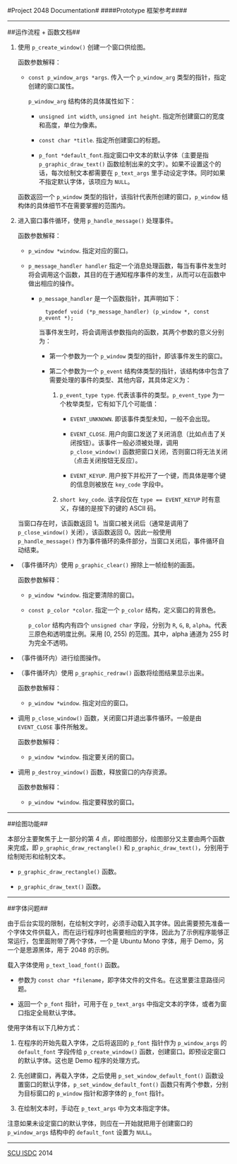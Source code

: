 #Project 2048 Documentation#
####Prototype 框架参考####

---

##运作流程 + 函数文档##

1. 使用 `p_create_window()` 创建一个窗口供绘图。

    函数参数解释：
    
    * `const p_window_args *args`. 传入一个 `p_window_arg` 类型的指针，指定创建的窗口属性。
        
        `p_window_arg` 结构体的具体属性如下：
        
        * `unsigned int width`, `unsigned int height`. 指定所创建窗口的宽度和高度，单位为像素。
        
        * `const char *title`. 指定所创建窗口的标题。
        
        * `p_font *default_font`.指定窗口中文本的默认字体（主要是指 `p_graphic_draw_text()` 函数绘制出来的文字）。如果不设置这个的话，每次绘制文本都需要在 `p_text_args` 里手动设定字体。同时如果不指定默认字体，该项应为 `NULL`。
        
    函数返回一个 `p_window` 类型的指针，该指针代表所创建的窗口，`p_window` 结构体的具体细节不在需要掌握的范围内。
    
2. 进入窗口事件循环，使用 `p_handle_message()` 处理事件。

    函数参数解释：
    
    * `p_window *window`. 指定对应的窗口。
    
    * `p_message_handler handler` 指定一个消息处理函数，每当有事件发生时将会调用这个函数，其目的在于通知程序事件的发生，从而可以在函数中做出相应的操作。
    
        * `p_message_handler` 是一个函数指针，其声明如下：
        
                typedef void (*p_message_handler) (p_window *, const p_event *);
                
            当事件发生时，将会调用该参数指向的函数，其两个参数的意义分别为：
            
            * 第一个参数为一个 `p_window` 类型的指针，即该事件发生的窗口。
            
            * 第二个参数为一个 `p_event` 结构体类型的指针，该结构体中包含了需要处理的事件的类型、其他内容，其具体定义为：
            
                1. `p_event_type type`. 代表该事件的类型。`p_event_type` 为一个枚举类型，它有如下几个可能值：
                    * `EVENT_UNKNOWN`. 即该事件类型未知，一般不会出现。
                    
                    * `EVENT_CLOSE`. 用户向窗口发送了关闭消息（比如点击了关闭按钮）。该事件一般必须被处理，调用 `p_close_window()` 函数把窗口关闭，否则窗口将无法关闭（点击关闭按钮无反应）。
                    
                    * `EVENT_KEYUP`. 用户按下并松开了一个键，而具体是哪个键的信息则被放在 `key_code` 字段中。
                    
                2. `short key_code`. 该字段仅在 `type == EVENT_KEYUP` 时有意义，存储的是按下的键的 ASCII 码。
                
    当窗口存在时，该函数返回 1。当窗口被关闭后（通常是调用了 `p_close_window()` 关闭），该函数返回 0。因此一般使用 `p_handle_message()` 作为事件循环的条件部分，当窗口关闭后，事件循环自动结束。
    
* （事件循环内）使用 `p_graphic_clear()` 擦除上一帧绘制的画面。

    函数参数解释：
    
    * `p_window *window`. 指定要清除的窗口。
    
    * `const p_color *color`. 指定一个 `p_color` 结构，定义窗口的背景色。
    
        `p_color` 结构内有四个 `unsigned char` 字段，分别为 `R`, `G`, `B`, `alpha`。代表三原色和透明度比例。采用 [0, 255) 的范围。其中，alpha 通道为 255 时为完全不透明。
        
* （事件循环内）进行绘图操作。

* （事件循环内）使用 `p_graphic_redraw()` 函数将绘图结果显示出来。

    函数参数解释：
    
    * `p_window *window`. 指定对应的窗口。
    
* 调用 `p_close_window()` 函数，关闭窗口并退出事件循环。一般是由 `EVENT_CLOSE` 事件所触发。

    函数参数解释：
    
    * `p_window *window`. 指定要关闭的窗口。
    
* 调用 `p_destroy_window()` 函数，释放窗口的内存资源。

    函数参数解释：
    
    * `p_window *window`. 指定要释放的窗口。
    
---

##绘图功能##

本部分主要聚焦于上一部分的第 4 点，即绘图部分，绘图部分又主要由两个函数来完成，即 `p_graphic_draw_rectangle()` 和 `p_graphic_draw_text()`，分别用于绘制矩形和绘制文本。

* `p_graphic_draw_rectangle()` 函数。

* `p_graphic_draw_text()` 函数。

---

##字体问题##

由于后台实现的限制，在绘制文字时，必须手动载入其字体。因此需要预先准备一个字体文件供载入，而在运行程序时也需要相应的字体，因此为了示例程序能够正常运行，包里面附带了两个字体，一个是 Ubuntu Mono 字体，用于 Demo，另一个是思源黑体，用于 2048 的示例。

载入字体使用 `p_text_load_font()` 函数。

* 参数为 `const char *filename`，即字体文件的文件名。在这里要注意路径问题。

* 返回一个 `p_font` 指针，可用于在 `p_text_args` 中指定文本的字体，或者为窗口指定全局默认字体。

使用字体有以下几种方式：

1. 在程序的开始先载入字体，之后将返回的 `p_font` 指针作为 `p_window_args` 的 `default_font` 字段传给 `p_create_window()` 函数，创建窗口。即预设定窗口的默认字体。这也是 Demo 程序的处理方式。

2. 先创建窗口，再载入字体，之后使用 `p_set_window_default_font()` 函数设置窗口的默认字体，`p_set_window_default_font()` 函数只有两个参数，分别为目标窗口的 `p_window` 指针和源字体的 `p_font` 指针。

3. 在绘制文本时，手动在 `p_text_args` 中为文本指定字体。

注意如果未设定窗口的默认字体，则应在一开始就把用于创建窗口的  `p_window_args` 结构中的 `default_font` 设置为 `NULL`。

---
[SCU ISDC](http://www.scuisdc.com) 2014